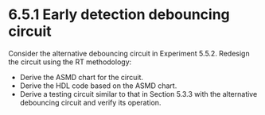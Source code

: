# 6.5.1 Early detection debouncing circuit 
Consider the alternative debouncing circuit in Experiment 5.5.2. Redesign the circuit using the RT methodology:
- Derive the ASMD chart for the circuit. 
- Derive the HDL code based on the ASMD chart. 
- Derive a testing circuit similar to that in Section 5.3.3 with the alternative debouncing circuit and verify its operation.